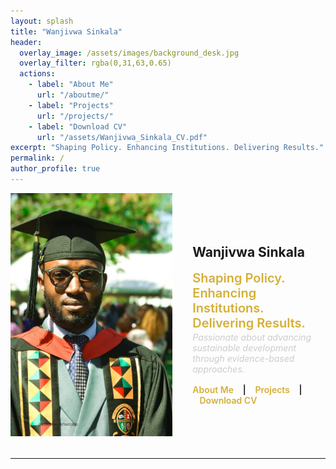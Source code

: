 ```yaml
---
layout: splash
title: "Wanjivwa Sinkala"
header:
  overlay_image: /assets/images/background_desk.jpg
  overlay_filter: rgba(0,31,63,0.65)
  actions:
    - label: "About Me"
      url: "/aboutme/"
    - label: "Projects"
      url: "/projects/"
    - label: "Download CV"
      url: "/assets/Wanjivwa_Sinkala_CV.pdf"
excerpt: "Shaping Policy. Enhancing Institutions. Delivering Results."
permalink: /
author_profile: true
---
```


<section class="intro-container" style="display:flex; align-items:center; gap:2rem; margin-bottom: 2rem;">
  <div class="profile-photo-wrapper">
    <img src="/assets/images/wanji_pic.jpg" alt="Wanjivwa Sinkala" class="profile-photo" />
  </div>
  <div class="intro-text">
    <h1>Wanjivwa Sinkala</h1>
    <p style="font-weight:600; margin-top:0.3rem; margin-bottom:0.1rem; font-size:1.25rem; color:#d4af37;">
      Shaping Policy. Enhancing Institutions. Delivering Results.
    </p>
    <p style="margin-top:0; font-style:italic; color:#ccc; max-width:400px;">
      Passionate about advancing sustainable development through evidence-based approaches.
    </p>
    <nav class="action-links" style="margin-top: 1rem; font-weight:600;">
      <a href="/aboutme/" style="color:#d4af37; text-decoration:none; margin-right:0.7rem;">About Me</a> |
      <a href="/projects/" style="color:#d4af37; text-decoration:none; margin: 0 0.7rem;">Projects</a> |
      <a href="/assets/Wanjivwa_Sinkala_CV.pdf" target="_blank" rel="noopener" style="color:#d4af37; text-decoration:none; margin-left:0.7rem;">Download CV</a>
    </nav>
  </div>
</section>

<hr class="section-divider"/>

<section class="features">
  <!-- ... your features content here ... -->
</section>

<!-- rest of your page content -->
